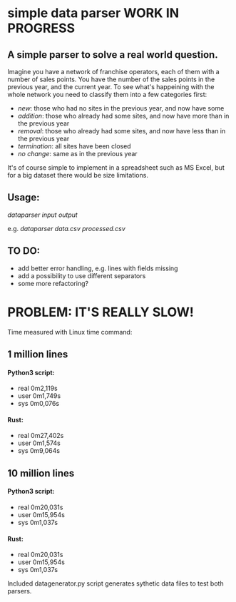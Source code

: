 # simple data parser WORK IN PROGRESS

## A simple parser to solve a real world question.

Imagine you have a network of franchise operators, each of them with a number of sales points.
You have the number of the sales points in the previous year, and the current year. 
To see what's happeining with the whole network you need to classify them into a few categories first:

* _new_: those who had no sites in the previous year, and now have some
* _addition_: those who already had some sites, and now have more than in the previous year
* _removal_: those who already had some sites, and now have less than in the previous year
* _termination_: all sites have been closed
* _no change_: same as in the previous year

It's of course simple to implement in a spreadsheet such as MS Excel, but for a big dataset there would be size limitations. 


## Usage: 

_dataparser input output_ 

e.g. _dataparser data.csv processed.csv_

## TO DO:

* add better error handling, e.g. lines with fields missing
* add a possibility to use different separators
* some more refactoring?



# PROBLEM: IT'S REALLY SLOW!

Time measured with Linux time command:

## 1 million lines

#### Python3 script:

* real    0m2,119s
* user    0m1,749s
* sys     0m0,076s

#### Rust:

* real    0m27,402s
* user    0m1,574s
* sys     0m9,064s


## 10 million lines

#### Python3 script:

* real    0m20,031s
* user    0m15,954s
* sys     0m1,037s

#### Rust:

* real    0m20,031s
* user    0m15,954s
* sys     0m1,037s

Included datagenerator.py script generates sythetic data files to test both parsers.